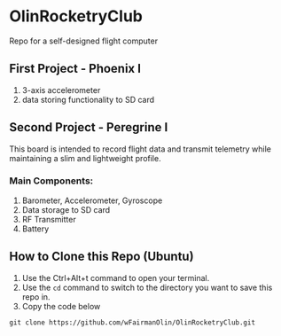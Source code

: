 # OlinRocketryClub
Repo for a self-designed flight computer

## First Project - Phoenix I
1. 3-axis accelerometer
2. data storing functionality to SD card

## Second Project - Peregrine I
This board is intended to record flight data and transmit telemetry while maintaining a slim and lightweight profile.

### Main Components:
1. Barometer, Accelerometer, Gyroscope
2. Data storage to SD card
3. RF Transmitter
4. Battery


## How to Clone this Repo (Ubuntu)
1. Use the Ctrl+Alt+t command to open your terminal. 
2. Use the `cd` command to switch to the directory you want to save this repo in.
3. Copy the code below
```
git clone https://github.com/wFairmanOlin/OlinRocketryClub.git
```
